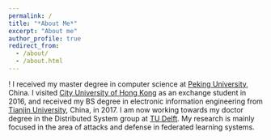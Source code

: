 ```yaml
---
permalink: /
title: "*About Me*"
excerpt: "About me"
author_profile: true
redirect_from: 
  - /about/
  - /about.html
---
```


! I received my master degree in computer science at [Peking University](http://english.pku.edu.cn/), China. I visited [City University of Hong Kong](https://www.cityu.edu.hk/) as an exchange student in 2016, and received my BS degree in electronic information engineering from [Tianjin University](http://www.tju.edu.cn/english/index.htm), China, in 2017. I am now working towards my doctor degree in the Distributed System group at [TU Delft](https://www.tudelft.nl/). My research is mainly focused in the area of attacks and defense in federated learning systems.


